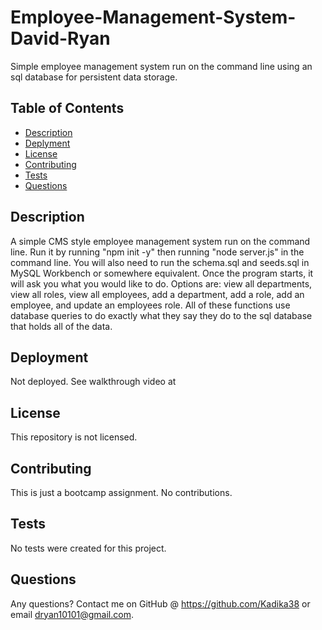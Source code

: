 # Employee-Management-System-David-Ryan
Simple employee management system run on the command line using an sql database for persistent data storage.

## Table of Contents
* [Description](#general-description)
* [Deplyment](#deployment)
* [License](#license)
* [Contributing](#contributing)
* [Tests](#tests)
* [Questions](#questions)
    
    
## Description
A simple CMS style employee management system run on the command line.  Run it by running "npm init -y" then running "node server.js" in the command line.  You will also need to run the schema.sql and seeds.sql in MySQL Workbench or somewhere equivalent.
Once the program starts, it will ask you what you would like to do.  Options are: view all departments, view all roles, view all employees, add a department, add a role, add an employee, and update an employees role.  All of these functions use database queries to do exactly what they say they do to the sql database that holds all of the data.

## Deployment
Not deployed.  See walkthrough video at 

## License
This repository is not licensed.


## Contributing
This is just a bootcamp assignment.  No contributions.


## Tests
No tests were created for this project.


## Questions
Any questions?  Contact me on GitHub @ https://github.com/Kadika38 or email dryan10101@gmail.com.